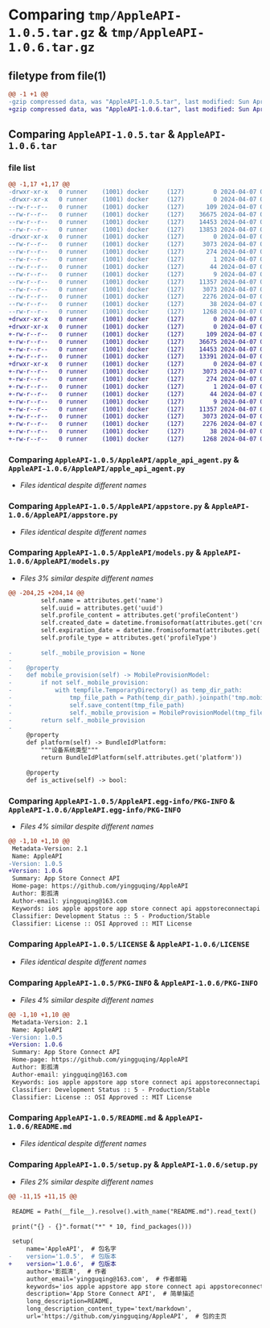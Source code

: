 # Comparing `tmp/AppleAPI-1.0.5.tar.gz` & `tmp/AppleAPI-1.0.6.tar.gz`

## filetype from file(1)

```diff
@@ -1 +1 @@
-gzip compressed data, was "AppleAPI-1.0.5.tar", last modified: Sun Apr  7 08:04:49 2024, max compression
+gzip compressed data, was "AppleAPI-1.0.6.tar", last modified: Sun Apr  7 08:09:14 2024, max compression
```

## Comparing `AppleAPI-1.0.5.tar` & `AppleAPI-1.0.6.tar`

### file list

```diff
@@ -1,17 +1,17 @@
-drwxr-xr-x   0 runner    (1001) docker     (127)        0 2024-04-07 08:04:49.884619 AppleAPI-1.0.5/
-drwxr-xr-x   0 runner    (1001) docker     (127)        0 2024-04-07 08:04:49.884619 AppleAPI-1.0.5/AppleAPI/
--rw-r--r--   0 runner    (1001) docker     (127)      109 2024-04-07 08:04:43.000000 AppleAPI-1.0.5/AppleAPI/__init__.py
--rw-r--r--   0 runner    (1001) docker     (127)    36675 2024-04-07 08:04:43.000000 AppleAPI-1.0.5/AppleAPI/apple_api_agent.py
--rw-r--r--   0 runner    (1001) docker     (127)    14453 2024-04-07 08:04:43.000000 AppleAPI-1.0.5/AppleAPI/appstore.py
--rw-r--r--   0 runner    (1001) docker     (127)    13853 2024-04-07 08:04:43.000000 AppleAPI-1.0.5/AppleAPI/models.py
-drwxr-xr-x   0 runner    (1001) docker     (127)        0 2024-04-07 08:04:49.884619 AppleAPI-1.0.5/AppleAPI.egg-info/
--rw-r--r--   0 runner    (1001) docker     (127)     3073 2024-04-07 08:04:49.000000 AppleAPI-1.0.5/AppleAPI.egg-info/PKG-INFO
--rw-r--r--   0 runner    (1001) docker     (127)      274 2024-04-07 08:04:49.000000 AppleAPI-1.0.5/AppleAPI.egg-info/SOURCES.txt
--rw-r--r--   0 runner    (1001) docker     (127)        1 2024-04-07 08:04:49.000000 AppleAPI-1.0.5/AppleAPI.egg-info/dependency_links.txt
--rw-r--r--   0 runner    (1001) docker     (127)       44 2024-04-07 08:04:49.000000 AppleAPI-1.0.5/AppleAPI.egg-info/requires.txt
--rw-r--r--   0 runner    (1001) docker     (127)        9 2024-04-07 08:04:49.000000 AppleAPI-1.0.5/AppleAPI.egg-info/top_level.txt
--rw-r--r--   0 runner    (1001) docker     (127)    11357 2024-04-07 08:04:43.000000 AppleAPI-1.0.5/LICENSE
--rw-r--r--   0 runner    (1001) docker     (127)     3073 2024-04-07 08:04:49.884619 AppleAPI-1.0.5/PKG-INFO
--rw-r--r--   0 runner    (1001) docker     (127)     2276 2024-04-07 08:04:43.000000 AppleAPI-1.0.5/README.md
--rw-r--r--   0 runner    (1001) docker     (127)       38 2024-04-07 08:04:49.884619 AppleAPI-1.0.5/setup.cfg
--rw-r--r--   0 runner    (1001) docker     (127)     1268 2024-04-07 08:04:43.000000 AppleAPI-1.0.5/setup.py
+drwxr-xr-x   0 runner    (1001) docker     (127)        0 2024-04-07 08:09:14.937566 AppleAPI-1.0.6/
+drwxr-xr-x   0 runner    (1001) docker     (127)        0 2024-04-07 08:09:14.937566 AppleAPI-1.0.6/AppleAPI/
+-rw-r--r--   0 runner    (1001) docker     (127)      109 2024-04-07 08:09:10.000000 AppleAPI-1.0.6/AppleAPI/__init__.py
+-rw-r--r--   0 runner    (1001) docker     (127)    36675 2024-04-07 08:09:10.000000 AppleAPI-1.0.6/AppleAPI/apple_api_agent.py
+-rw-r--r--   0 runner    (1001) docker     (127)    14453 2024-04-07 08:09:10.000000 AppleAPI-1.0.6/AppleAPI/appstore.py
+-rw-r--r--   0 runner    (1001) docker     (127)    13391 2024-04-07 08:09:10.000000 AppleAPI-1.0.6/AppleAPI/models.py
+drwxr-xr-x   0 runner    (1001) docker     (127)        0 2024-04-07 08:09:14.937566 AppleAPI-1.0.6/AppleAPI.egg-info/
+-rw-r--r--   0 runner    (1001) docker     (127)     3073 2024-04-07 08:09:14.000000 AppleAPI-1.0.6/AppleAPI.egg-info/PKG-INFO
+-rw-r--r--   0 runner    (1001) docker     (127)      274 2024-04-07 08:09:14.000000 AppleAPI-1.0.6/AppleAPI.egg-info/SOURCES.txt
+-rw-r--r--   0 runner    (1001) docker     (127)        1 2024-04-07 08:09:14.000000 AppleAPI-1.0.6/AppleAPI.egg-info/dependency_links.txt
+-rw-r--r--   0 runner    (1001) docker     (127)       44 2024-04-07 08:09:14.000000 AppleAPI-1.0.6/AppleAPI.egg-info/requires.txt
+-rw-r--r--   0 runner    (1001) docker     (127)        9 2024-04-07 08:09:14.000000 AppleAPI-1.0.6/AppleAPI.egg-info/top_level.txt
+-rw-r--r--   0 runner    (1001) docker     (127)    11357 2024-04-07 08:09:10.000000 AppleAPI-1.0.6/LICENSE
+-rw-r--r--   0 runner    (1001) docker     (127)     3073 2024-04-07 08:09:14.937566 AppleAPI-1.0.6/PKG-INFO
+-rw-r--r--   0 runner    (1001) docker     (127)     2276 2024-04-07 08:09:10.000000 AppleAPI-1.0.6/README.md
+-rw-r--r--   0 runner    (1001) docker     (127)       38 2024-04-07 08:09:14.937566 AppleAPI-1.0.6/setup.cfg
+-rw-r--r--   0 runner    (1001) docker     (127)     1268 2024-04-07 08:09:10.000000 AppleAPI-1.0.6/setup.py
```

### Comparing `AppleAPI-1.0.5/AppleAPI/apple_api_agent.py` & `AppleAPI-1.0.6/AppleAPI/apple_api_agent.py`

 * *Files identical despite different names*

### Comparing `AppleAPI-1.0.5/AppleAPI/appstore.py` & `AppleAPI-1.0.6/AppleAPI/appstore.py`

 * *Files identical despite different names*

### Comparing `AppleAPI-1.0.5/AppleAPI/models.py` & `AppleAPI-1.0.6/AppleAPI/models.py`

 * *Files 3% similar despite different names*

```diff
@@ -204,25 +204,14 @@
         self.name = attributes.get('name')
         self.uuid = attributes.get('uuid')
         self.profile_content = attributes.get('profileContent')
         self.created_date = datetime.fromisoformat(attributes.get('createdDate'))
         self.expiration_date = datetime.fromisoformat(attributes.get('expirationDate'))
         self.profile_type = attributes.get('profileType')
 
-        self._mobile_provision = None
-
-    @property
-    def mobile_provision(self) -> MobileProvisionModel:
-        if not self._mobile_provision:
-            with tempfile.TemporaryDirectory() as temp_dir_path:
-                tmp_file_path = Path(temp_dir_path).joinpath('tmp.mobileprovision')
-                self.save_content(tmp_file_path)
-                self._mobile_provision = MobileProvisionModel(tmp_file_path)
-        return self._mobile_provision
-
     @property
     def platform(self) -> BundleIdPlatform:
         """设备系统类型"""
         return BundleIdPlatform(self.attributes.get('platform'))
 
     @property
     def is_active(self) -> bool:
```

### Comparing `AppleAPI-1.0.5/AppleAPI.egg-info/PKG-INFO` & `AppleAPI-1.0.6/AppleAPI.egg-info/PKG-INFO`

 * *Files 4% similar despite different names*

```diff
@@ -1,10 +1,10 @@
 Metadata-Version: 2.1
 Name: AppleAPI
-Version: 1.0.5
+Version: 1.0.6
 Summary: App Store Connect API
 Home-page: https://github.com/yingguqing/AppleAPI
 Author: 影孤清
 Author-email: yingguqing@163.com
 Keywords: ios apple appstore app store connect api appstoreconnectapi
 Classifier: Development Status :: 5 - Production/Stable
 Classifier: License :: OSI Approved :: MIT License
```

### Comparing `AppleAPI-1.0.5/LICENSE` & `AppleAPI-1.0.6/LICENSE`

 * *Files identical despite different names*

### Comparing `AppleAPI-1.0.5/PKG-INFO` & `AppleAPI-1.0.6/PKG-INFO`

 * *Files 4% similar despite different names*

```diff
@@ -1,10 +1,10 @@
 Metadata-Version: 2.1
 Name: AppleAPI
-Version: 1.0.5
+Version: 1.0.6
 Summary: App Store Connect API
 Home-page: https://github.com/yingguqing/AppleAPI
 Author: 影孤清
 Author-email: yingguqing@163.com
 Keywords: ios apple appstore app store connect api appstoreconnectapi
 Classifier: Development Status :: 5 - Production/Stable
 Classifier: License :: OSI Approved :: MIT License
```

### Comparing `AppleAPI-1.0.5/README.md` & `AppleAPI-1.0.6/README.md`

 * *Files identical despite different names*

### Comparing `AppleAPI-1.0.5/setup.py` & `AppleAPI-1.0.6/setup.py`

 * *Files 2% similar despite different names*

```diff
@@ -11,15 +11,15 @@
 
 README = Path(__file__).resolve().with_name("README.md").read_text()
 
 print("{} - {}".format("*" * 10, find_packages()))
 
 setup(
     name='AppleAPI',  # 包名字
-    version='1.0.5',  # 包版本
+    version='1.0.6',  # 包版本
     author='影孤清',  # 作者
     author_email='yingguqing@163.com',  # 作者邮箱
     keywords='ios apple appstore app store connect api appstoreconnectapi',
     description='App Store Connect API',  # 简单描述
     long_description=README,
     long_description_content_type='text/markdown',
     url='https://github.com/yingguqing/AppleAPI',  # 包的主页
```

